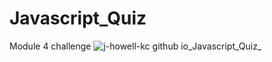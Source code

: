 # Javascript_Quiz
Module 4 challenge
![j-howell-kc github io_Javascript_Quiz_](https://user-images.githubusercontent.com/112719875/195927464-4ddafbb3-39a4-4b49-a47d-8850e23db669.png)
